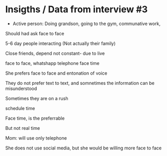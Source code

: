 # Insigths / Data from interview #3

* Active person:
Doing grandson, going to the gym, communative work,

Should had ask face to face

5-6 day people interacting (Not actually their family)

Close friends, depend not constant- due to live

face to face,
whatshapp
telephone
face time

She prefers face to face and entonation of voice

They do not prefer text to text, and somnetimes the information can be misunderstood

Sometimes they are on a rush

schedule time

Face time, is the preferrable

But not real time


Mom: will use only telephone

She does not use social media, but she would be willing
more face to face





